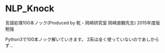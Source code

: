# NLP_Knock
言語処理100本ノック(Produced by 乾・岡崎研究室 岡崎直観先生) 2015年度版 勉強

Python3で100本ノック解いていきます。
2系は全く使っていないのであしからず…
